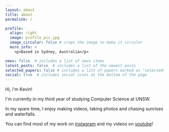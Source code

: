 ```yaml
---
layout: about
title: about
permalink: /

profile:
  align: right
  image: profile_pic.jpg
  image_circular: false # crops the image to make it circular
  more_info: >
    <p>Based in Sydney, Australia</p>

news: false  # includes a list of news items
latest_posts: false  # includes a list of the newest posts
selected_papers: false # includes a list of papers marked as "selected={true}"
social: true  # includes social icons at the bottom of the page
---
```


Hi, i'm Kevin!

I'm currently in my third year of studying Computer Science at UNSW.

In my spare time, I enjoy making videos, taking photos and chasing sunrises and waterfalls.

You can find most of my work on [instagram](https://www.instagram.com/purplekev/) and my videos on [youtube](https://www.youtube.com/@purplekev17)!